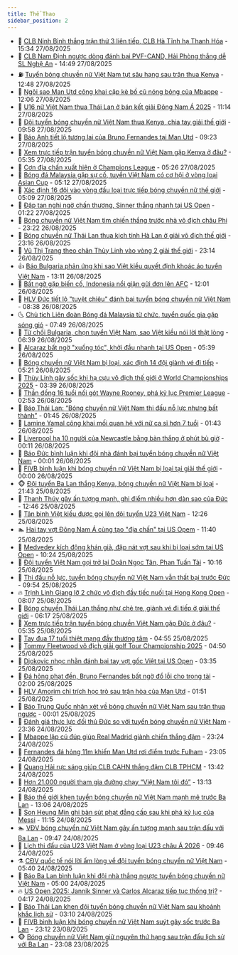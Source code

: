 ```yaml
---
title: Thể Thao
sidebar_position: 2
---
```


<!-- dantri-the-thao:START -->
- 🎡 [CLB Ninh Bình thắng trận thứ 3 liên tiếp, CLB Hà Tĩnh hạ Thanh Hóa](https://dantri.com.vn/the-thao/clb-ninh-binh-thang-tran-thu-3-lien-tiep-clb-ha-tinh-ha-thanh-hoa-20250827222612109.htm) - 15:34 27/08/2025
- 💯 [CLB Nam Định ngược dòng đánh bại PVF-CAND, Hải Phòng thắng dễ SL Nghệ An](https://dantri.com.vn/the-thao/clb-nam-dinh-nguoc-dong-danh-bai-pvf-cand-hai-phong-thang-de-sl-nghe-an-20250827214247245.htm) - 14:49 27/08/2025
- ⛽️ [Tuyển bóng chuyền nữ Việt Nam tụt sâu hạng sau trận thua Kenya](https://dantri.com.vn/the-thao/tuyen-bong-chuyen-nu-viet-nam-tut-sau-hang-sau-tran-thua-kenya-20250827194841353.htm) - 12:48 27/08/2025
- 💃 [Ngôi sao Man Utd công khai cặp kè bồ cũ nóng bỏng của Mbappe](https://dantri.com.vn/the-thao/ngoi-sao-man-utd-cong-khai-cap-ke-bo-cu-nong-bong-cua-mbappe-20250827185659876.htm) - 12:06 27/08/2025
- 🌈 [U16 nữ Việt Nam thua Thái Lan ở bán kết giải Đông Nam Á 2025](https://dantri.com.vn/the-thao/u16-nu-viet-nam-thua-thai-lan-o-ban-ket-giai-dong-nam-a-2025-20250827181010585.htm) - 11:14 27/08/2025
- 🦅 [Đội tuyển bóng chuyền nữ Việt Nam thua Kenya, chia tay giải thế giới](https://dantri.com.vn/the-thao/doi-tuyen-bong-chuyen-nu-viet-nam-thua-kenya-chia-tay-giai-the-gioi-20250827165007708.htm) - 09:58 27/08/2025
- 🌝 [Báo Anh tiết lộ tương lai của Bruno Fernandes tại Man Utd](https://dantri.com.vn/the-thao/bao-anh-tiet-lo-tuong-lai-cua-bruno-fernandes-tai-man-utd-20250827161511829.htm) - 09:23 27/08/2025
- 🚀 [Xem trực tiếp trận tuyển bóng chuyền nữ Việt Nam gặp Kenya ở đâu?](https://dantri.com.vn/the-thao/xem-truc-tiep-tran-tuyen-bong-chuyen-nu-viet-nam-gap-kenya-o-dau-20250827093539348.htm) - 05:35 27/08/2025
- 🎉 [Cơn địa chấn xuất hiện ở Champions League](https://dantri.com.vn/the-thao/con-dia-chan-xuat-hien-o-champions-league-20250827122622619.htm) - 05:26 27/08/2025
- 📝 [Bóng đá Malaysia gặp sự cố, tuyển Việt Nam có cơ hội ở vòng loại Asian Cup](https://dantri.com.vn/the-thao/bong-da-malaysia-gap-su-co-tuyen-viet-nam-co-co-hoi-o-vong-loai-asian-cup-20250827110654886.htm) - 05:12 27/08/2025
- 🦄 [Xác định 16 đội vào vòng đấu loại trực tiếp bóng chuyền nữ thế giới](https://dantri.com.vn/the-thao/xac-dinh-16-doi-vao-vong-dau-loai-truc-tiep-bong-chuyen-nu-the-gioi-20250827103854617.htm) - 05:09 27/08/2025
- 🎉 [Đập tan nghi ngờ chấn thương, Sinner thắng nhanh tại US Open](https://dantri.com.vn/the-thao/dap-tan-nghi-ngo-chan-thuong-sinner-thang-nhanh-tai-us-open-20250827082227044.htm) - 01:22 27/08/2025
- 💼 [Bóng chuyền nữ Việt Nam tìm chiến thắng trước nhà vô địch châu Phi](https://dantri.com.vn/the-thao/bong-chuyen-nu-viet-nam-tim-chien-thang-truoc-nha-vo-dich-chau-phi-20250826212103095.htm) - 23:22 26/08/2025
- 🤡 [Bóng chuyền nữ Thái Lan thua kịch tính Hà Lan ở giải vô địch thế giới](https://dantri.com.vn/the-thao/bong-chuyen-nu-thai-lan-thua-kich-tinh-ha-lan-o-giai-vo-dich-the-gioi-20250826234429770.htm) - 23:16 26/08/2025
- 🦆 [Vũ Thị Trang theo chân Thùy Linh vào vòng 2 giải thế giới](https://dantri.com.vn/the-thao/vu-thi-trang-theo-chan-thuy-linh-vao-vong-2-giai-the-gioi-20250827003826746.htm) - 23:14 26/08/2025
- 👍 [Báo Bulgaria phản ứng khi sao Việt kiều quyết định khoác áo tuyển Việt Nam](https://dantri.com.vn/the-thao/bao-bulgaria-phan-ung-khi-sao-viet-kieu-quyet-dinh-khoac-ao-tuyen-viet-nam-20250826201058672.htm) - 13:11 26/08/2025
- 💼 [Bất ngờ gặp biến cố, Indonesia nổi giận gửi đơn lên AFC](https://dantri.com.vn/the-thao/bat-ngo-gap-bien-co-indonesia-noi-gian-gui-don-len-afc-20250826185030953.htm) - 12:01 26/08/2025
- 🦒 [HLV Đức tiết lộ &quot;tuyệt chiêu&quot; đánh bại tuyển bóng chuyền nữ Việt Nam](https://dantri.com.vn/the-thao/hlv-duc-tiet-lo-tuyet-chieu-danh-bai-tuyen-bong-chuyen-nu-viet-nam-20250826153556704.htm) - 08:38 26/08/2025
- 🌜 [Chủ tịch Liên đoàn Bóng đá Malaysia từ chức, tuyển quốc gia gặp sóng gió](https://dantri.com.vn/the-thao/chu-tich-lien-doan-bong-da-malaysia-tu-chuc-tuyen-quoc-gia-gap-song-gio-20250826140710492.htm) - 07:49 26/08/2025
- 🦆 [Từ chối Bulgaria, chọn tuyển Việt Nam, sao Việt kiều nói lời thật lòng](https://dantri.com.vn/the-thao/tu-choi-bulgaria-chon-tuyen-viet-nam-sao-viet-kieu-noi-loi-that-long-20250826133922666.htm) - 06:39 26/08/2025
- 💪 [Alcaraz bất ngờ &quot;xuống tóc&quot;, khởi đầu nhanh tại US Open](https://dantri.com.vn/the-thao/alcaraz-bat-ngo-xuong-toc-khoi-dau-nhanh-tai-us-open-20250826123838826.htm) - 05:39 26/08/2025
- 🧠 [Bóng chuyền nữ Việt Nam bị loại, xác định 14 đội giành vé đi tiếp](https://dantri.com.vn/the-thao/bong-chuyen-nu-viet-nam-bi-loai-xac-dinh-14-doi-gianh-ve-di-tiep-20250826122102495.htm) - 05:21 26/08/2025
- 🦄 [Thùy Linh gây sốc khi hạ cựu vô địch thế giới ở World Championships 2025](https://dantri.com.vn/the-thao/thuy-linh-gay-soc-khi-ha-cuu-vo-dich-the-gioi-o-world-championships-2025-20250826103413296.htm) - 03:39 26/08/2025
- 🥸 [Thần đồng 16 tuổi nối gót Wayne Rooney, phá kỷ lục Premier League](https://dantri.com.vn/the-thao/than-dong-16-tuoi-noi-got-wayne-rooney-pha-ky-luc-premier-league-20250826094539494.htm) - 02:53 26/08/2025
- 🤠 [Báo Thái Lan: “Bóng chuyền nữ Việt Nam thi đấu nỗ lực nhưng bất thành”](https://dantri.com.vn/the-thao/bao-thai-lan-bong-chuyen-nu-viet-nam-thi-dau-no-luc-nhung-bat-thanh-20250825231212035.htm) - 01:45 26/08/2025
- 👺 [Lamine Yamal công khai mối quan hệ với nữ ca sĩ hơn 7 tuổi](https://dantri.com.vn/the-thao/lamine-yamal-cong-khai-moi-quan-he-voi-nu-ca-si-hon-7-tuoi-20250826075552758.htm) - 01:43 26/08/2025
- 📝 [Liverpool hạ 10 người của Newcastle bằng bàn thắng ở phút bù giờ](https://dantri.com.vn/the-thao/liverpool-ha-10-nguoi-cua-newcastle-bang-ban-thang-o-phut-bu-gio-20250826071147175.htm) - 00:11 26/08/2025
- 🦆 [Báo Đức bình luận khi đội nhà đánh bại tuyển bóng chuyền nữ Việt Nam](https://dantri.com.vn/the-thao/bao-duc-binh-luan-khi-doi-nha-danh-bai-tuyen-bong-chuyen-nu-viet-nam-20250826002408565.htm) - 00:01 26/08/2025
- 🥳 [FIVB bình luận khi bóng chuyền nữ Việt Nam bị loại tại giải thế giới](https://dantri.com.vn/the-thao/fivb-binh-luan-khi-bong-chuyen-nu-viet-nam-bi-loai-tai-giai-the-gioi-20250825230016693.htm) - 00:00 26/08/2025
- 🐵 [Đội tuyển Ba Lan thắng Kenya, bóng chuyền nữ Việt Nam bị loại](https://dantri.com.vn/the-thao/doi-tuyen-ba-lan-thang-kenya-bong-chuyen-nu-viet-nam-bi-loai-20250825234207229.htm) - 21:43 25/08/2025
- 🤩 [Thanh Thúy gây ấn tượng mạnh, ghi điểm nhiều hơn dàn sao của Đức](https://dantri.com.vn/the-thao/thanh-thuy-gay-an-tuong-manh-ghi-diem-nhieu-hon-dan-sao-cua-duc-20250825194623177.htm) - 12:46 25/08/2025
- 🤠 [Tân binh Việt kiều được gọi lên đội tuyển U23 Việt Nam](https://dantri.com.vn/the-thao/tan-binh-viet-kieu-duoc-goi-len-doi-tuyen-u23-viet-nam-20250825192347273.htm) - 12:26 25/08/2025
- 🏊 [Hai tay vợt Đông Nam Á cùng tạo &quot;địa chấn&quot; tại US Opem](https://dantri.com.vn/the-thao/hai-tay-vot-dong-nam-a-cung-tao-dia-chan-tai-us-opem-20250825183955445.htm) - 11:40 25/08/2025
- 🗽 [Medvedev kích động khán giả, đập nát vợt sau khi bị loại sớm tại US Open](https://dantri.com.vn/the-thao/medvedev-kich-dong-khan-gia-dap-nat-vot-sau-khi-bi-loai-som-tai-us-open-20250825181158119.htm) - 10:24 25/08/2025
- 🚀 [Đội tuyển Việt Nam gọi trở lại Doãn Ngọc Tân, Phan Tuấn Tài](https://dantri.com.vn/the-thao/doi-tuyen-viet-nam-goi-tro-lai-doan-ngoc-tan-phan-tuan-tai-20250825171524853.htm) - 10:16 25/08/2025
- 🎉 [Thi đấu nỗ lực, tuyển bóng chuyền nữ Việt Nam vẫn thất bại trước Đức](https://dantri.com.vn/the-thao/thi-dau-no-luc-tuyen-bong-chuyen-nu-viet-nam-van-that-bai-truoc-duc-20250825165438396.htm) - 09:54 25/08/2025
- 🔥 [Trịnh Linh Giang lỡ 2 chức vô địch đầy tiếc nuối tại Hong Kong Open](https://dantri.com.vn/the-thao/trinh-linh-giang-lo-2-chuc-vo-dich-day-tiec-nuoi-tai-hong-kong-open-20250825143612999.htm) - 08:07 25/08/2025
- 🎉 [Bóng chuyền Thái Lan thắng như chẻ tre, giành vé đi tiếp ở giải thế giới](https://dantri.com.vn/the-thao/bong-chuyen-thai-lan-thang-nhu-che-tre-gianh-ve-di-tiep-o-giai-the-gioi-20250825131654954.htm) - 06:17 25/08/2025
- 🎡 [Xem trực tiếp trận tuyển bóng chuyền Việt Nam gặp Đức ở đâu?](https://dantri.com.vn/the-thao/xem-truc-tiep-tran-tuyen-bong-chuyen-viet-nam-gap-duc-o-dau-20250825122224306.htm) - 05:35 25/08/2025
- 🐻 [Tay đua 17 tuổi thiệt mạng đầy thương tâm](https://dantri.com.vn/the-thao/tay-dua-17-tuoi-thiet-mang-day-thuong-tam-20250825115501411.htm) - 04:55 25/08/2025
- 🌊 [Tommy Fleetwood vô địch giải golf Tour Championship 2025](https://dantri.com.vn/the-thao/tommy-fleetwood-vo-dich-giai-golf-tour-championship-2025-20250825131442712.htm) - 04:50 25/08/2025
- 💃 [Djokovic nhọc nhằn đánh bại tay vợt gốc Việt tại US Open](https://dantri.com.vn/the-thao/djokovic-nhoc-nhan-danh-bai-tay-vot-goc-viet-tai-us-open-20250825103552902.htm) - 03:35 25/08/2025
- 🤔 [Đá hỏng phạt đền, Bruno Fernandes bất ngờ đổ lỗi cho trọng tài](https://dantri.com.vn/the-thao/da-hong-phat-den-bruno-fernandes-bat-ngo-do-loi-cho-trong-tai-20250825080009803.htm) - 02:00 25/08/2025
- 🤭 [HLV Amorim chỉ trích học trò sau trận hòa của Man Utd](https://dantri.com.vn/the-thao/hlv-amorim-chi-trich-hoc-tro-sau-tran-hoa-cua-man-utd-20250825085113295.htm) - 01:51 25/08/2025
- 👹 [Báo Trung Quốc nhận xét về bóng chuyền nữ Việt Nam sau trận thua ngược](https://dantri.com.vn/the-thao/bao-trung-quoc-nhan-xet-ve-bong-chuyen-nu-viet-nam-sau-tran-thua-nguoc-20250824234637772.htm) - 00:01 25/08/2025
- 🗽 [Đánh giá thực lực đối thủ Đức so với tuyển bóng chuyền nữ Việt Nam](https://dantri.com.vn/the-thao/danh-gia-thuc-luc-doi-thu-duc-so-voi-tuyen-bong-chuyen-nu-viet-nam-20250825012525797.htm) - 23:36 24/08/2025
- 🥳 [Mbappe lập cú đúp giúp Real Madrid giành chiến thắng đậm](https://dantri.com.vn/the-thao/mbappe-lap-cu-dup-giup-real-madrid-gianh-chien-thang-dam-20250825062319448.htm) - 23:24 24/08/2025
- 💃 [Fernandes đá hỏng 11m khiến Man Utd rơi điểm trước Fulham](https://dantri.com.vn/the-thao/fernandes-da-hong-11m-khien-man-utd-roi-diem-truoc-fulham-20250825060535774.htm) - 23:05 24/08/2025
- 🧰 [Quang Hải rực sáng giúp CLB CAHN thắng đậm CLB TPHCM](https://dantri.com.vn/the-thao/quang-hai-ruc-sang-giup-clb-cahn-thang-dam-clb-tphcm-20250824203558849.htm) - 13:42 24/08/2025
- 💪 [Hơn 21.000 người tham gia đường chạy “Việt Nam tôi đó”](https://dantri.com.vn/the-thao/hon-21000-nguoi-tham-gia-duong-chay-viet-nam-toi-do-20250824192417048.htm) - 13:13 24/08/2025
- 🚀 [Báo thế giới khen tuyển bóng chuyền nữ Việt Nam mạnh mẽ trước Ba Lan](https://dantri.com.vn/the-thao/bao-the-gioi-khen-tuyen-bong-chuyen-nu-viet-nam-manh-me-truoc-ba-lan-20250824173912105.htm) - 13:06 24/08/2025
- 🤠 [Son Heung Min ghi bàn sút phạt đẳng cấp sau khi phá kỷ lục của Messi](https://dantri.com.vn/the-thao/son-heung-min-ghi-ban-sut-phat-dang-cap-sau-khi-pha-ky-luc-cua-messi-20250824181522579.htm) - 11:15 24/08/2025
- 🏊 [VĐV bóng chuyền nữ Việt Nam gây ấn tượng mạnh sau trận đấu với Ba Lan](https://dantri.com.vn/the-thao/vdv-bong-chuyen-nu-viet-nam-gay-an-tuong-manh-sau-tran-dau-voi-ba-lan-20250824124103171.htm) - 09:47 24/08/2025
- 🦄 [Lịch thi đấu của U23 Việt Nam ở vòng loại U23 châu Á 2026](https://dantri.com.vn/the-thao/lich-thi-dau-cua-u23-viet-nam-o-vong-loai-u23-chau-a-2026-20250824164401108.htm) - 09:46 24/08/2025
- ⚗️ [CĐV quốc tế nói lời ấm lòng về đội tuyển bóng chuyền nữ Việt Nam](https://dantri.com.vn/the-thao/cdv-quoc-te-noi-loi-am-long-ve-doi-tuyen-bong-chuyen-nu-viet-nam-20250824095940688.htm) - 05:40 24/08/2025
- 🥷 [Báo Ba Lan bình luận khi đội nhà thắng ngược tuyển bóng chuyền nữ Việt Nam](https://dantri.com.vn/the-thao/bao-ba-lan-binh-luan-khi-doi-nha-thang-nguoc-tuyen-bong-chuyen-nu-viet-nam-20250824004957349.htm) - 05:00 24/08/2025
- 🔥 [US Open 2025: Jannik Sinner và Carlos Alcaraz tiếp tục thống trị?](https://dantri.com.vn/the-thao/us-open-2025-jannik-sinner-va-carlos-alcaraz-tiep-tuc-thong-tri-20250824051302779.htm) - 04:17 24/08/2025
- 🦅 [Báo Thái Lan khen đội tuyển bóng chuyền nữ Việt Nam sau khoảnh khắc lịch sử](https://dantri.com.vn/the-thao/bao-thai-lan-khen-doi-tuyen-bong-chuyen-nu-viet-nam-sau-khoanh-khac-lich-su-20250823231457706.htm) - 03:10 24/08/2025
- 🌝 [FIVB bình luận khi bóng chuyền nữ Việt Nam suýt gây sốc trước Ba Lan](https://dantri.com.vn/the-thao/fivb-binh-luan-khi-bong-chuyen-nu-viet-nam-suyt-gay-soc-truoc-ba-lan-20250824000045769.htm) - 23:12 23/08/2025
- 🐵 [Bóng chuyền nữ Việt Nam giữ nguyên thứ hạng sau trận đấu lịch sử với Ba Lan](https://dantri.com.vn/the-thao/bong-chuyen-nu-viet-nam-giu-nguyen-thu-hang-sau-tran-dau-lich-su-voi-ba-lan-20250824000824118.htm) - 23:08 23/08/2025<!-- dantri-the-thao:END -->
